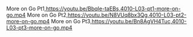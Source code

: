 More on Go Pt1,https://youtu.be/BbqIe-taEBs,4010-L03-pt1-more-on-go.mp4
More on Go Pt2,https://youtu.be/N8VUq8bx3Qg,4010-L03-pt2-more-on-go.mp4
More on Go Pt3,https://youtu.be/Bn8AgVH4Tuc,4010-L03-pt3-more-on-go.mp4
